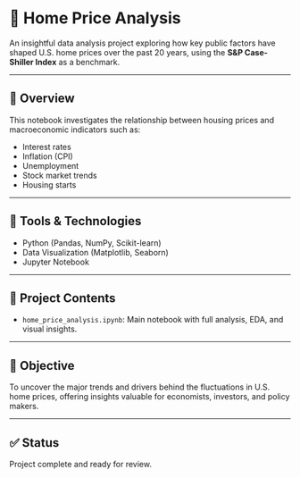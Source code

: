 # 🏡 Home Price Analysis

An insightful data analysis project exploring how key public factors have shaped U.S. home prices over the past 20 years, using the **S&P Case-Shiller Index** as a benchmark.

---

## 📘 Overview

This notebook investigates the relationship between housing prices and macroeconomic indicators such as:

- Interest rates  
- Inflation (CPI)  
- Unemployment  
- Stock market trends  
- Housing starts  

---

## 🧰 Tools & Technologies

- Python (Pandas, NumPy, Scikit-learn)
- Data Visualization (Matplotlib, Seaborn)
- Jupyter Notebook

---

## 📂 Project Contents

- `home_price_analysis.ipynb`: Main notebook with full analysis, EDA, and visual insights.

---

## 🎯 Objective

To uncover the major trends and drivers behind the fluctuations in U.S. home prices, offering insights valuable for economists, investors, and policy makers.

---

## ✅ Status

Project complete and ready for review.
